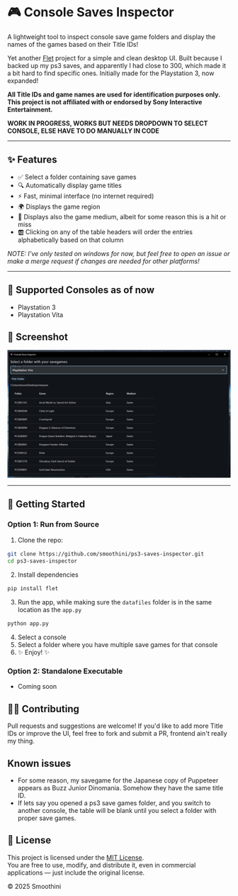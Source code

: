 # 🎮 Console Saves Inspector

A lightweight tool to inspect console save game folders and display the names of the games based on their Title IDs!

Yet another [Flet](https://flet.dev/) project for a simple and clean desktop UI. Built because I backed up my ps3 saves, and apparently I had close to 300, which made it a bit hard to find specific ones. Initially made for the Playstation 3, now expanded!

**All Title IDs and game names are used for identification purposes only. This project is not affiliated with or endorsed by Sony Interactive Entertainment.**

**WORK IN PROGRESS, WORKS BUT NEEDS DROPDOWN TO SELECT CONSOLE, ELSE HAVE TO DO MANUALLY IN CODE**

---

## ✨ Features

- ✅ Select a folder containing save games
- 🔍 Automatically display game titles
- ⚡️ Fast, minimal interface (no internet required)
- 🌍 Displays the game region
- 📼 Displays also the game medium, albeit for some reason this is a hit or miss
- 🆎 Clicking on any of the table headers will order the entries alphabetically based on that column

_NOTE: I've only tested on windows for now, but feel free to open an issue or make a merge request if changes are needed for other platforms!_

---

## 💽 Supported Consoles as of now

- Playstation 3
- Playstation Vita

## 📸 Screenshot

![Screenshot](screenshot.png)

---

## 🚀 Getting Started

### Option 1: Run from Source

1. Clone the repo:
  ```bash
  git clone https://github.com/smoothini/ps3-saves-inspector.git
  cd ps3-saves-inspector
  ```
2. Install dependencies
  ```bash
  pip install flet
  ```
3. Run the app, while making sure the `datafiles` folder  is in the same location as the `app.py`
  ```bash
  python app.py
  ```
4. Select a console
5. Select a folder where you have multiple save games for that console
6. ✨ Enjoy! ✨

### Option 2: Standalone Executable
  - Coming soon

## 🙋‍♂️ Contributing
Pull requests and suggestions are welcome!
If you'd like to add more Title IDs or improve the UI, feel free to fork and submit a PR, frontend ain't really my thing.

## Known issues

  - For some reason, my savegame for the Japanese copy of Puppeteer appears as Buzz Junior Dinomania. Somehow they have the same title ID.
  - If lets say you opened a ps3 save games folder, and you switch to another console, the table will be blank until you select a folder with proper save games.

## 📜 License

This project is licensed under the [MIT License](LICENSE).  
You are free to use, modify, and distribute it, even in commercial applications — just include the original license.

© 2025 Smoothini